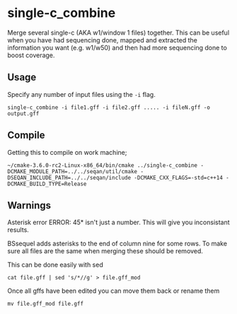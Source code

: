 # single-c_combine

Merge several single-c (AKA w1/window 1 files) together. This can be useful when you have had sequencing done, mapped and extracted the information you want (e.g. w1/w50) and then had more sequencing done to boost coverage.

## Usage

Specify any number of input files using the `-i` flag.

```
single-c_combine -i file1.gff -i file2.gff ..... -i fileN.gff -o output.gff
```

## Compile

Getting this to compile on work machine;

```
~/cmake-3.6.0-rc2-Linux-x86_64/bin/cmake ../single-c_combine -DCMAKE_MODULE_PATH=../../seqan/util/cmake -DSEQAN_INCLUDE_PATH=../../seqan/include -DCMAKE_CXX_FLAGS=-std=c++14 -DCMAKE_BUILD_TYPE=Release
```
## Warnings

Asterisk error
ERROR: 45* isn't just a number. This will give you inconsistant results.

BSsequel adds asterisks to the end of column nine for some rows. To make sure all files are the same when merging these should be removed.

This can be done easily with sed
```
cat file.gff | sed 's/*//g' > file.gff_mod
```
Once all gffs have been edited you can move them back or rename them

```
mv file.gff_mod file.gff
```

